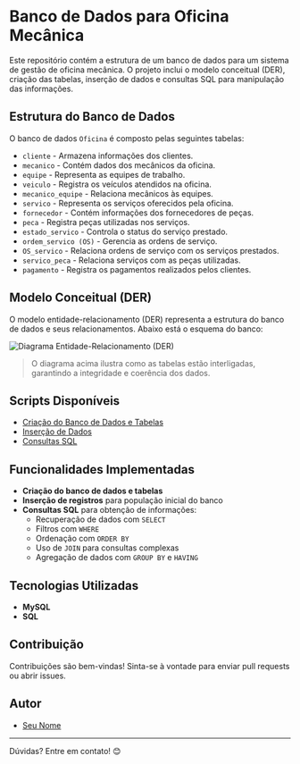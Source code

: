 # Banco de Dados para Oficina Mecânica

Este repositório contém a estrutura de um banco de dados para um sistema de gestão de oficina mecânica. O projeto inclui o modelo conceitual (DER), criação das tabelas, inserção de dados e consultas SQL para manipulação das informações.

## Estrutura do Banco de Dados

O banco de dados `Oficina` é composto pelas seguintes tabelas:

- `cliente` - Armazena informações dos clientes.
- `mecanico` - Contém dados dos mecânicos da oficina.
- `equipe` - Representa as equipes de trabalho.
- `veiculo` - Registra os veículos atendidos na oficina.
- `mecanico_equipe` - Relaciona mecânicos às equipes.
- `servico` - Representa os serviços oferecidos pela oficina.
- `fornecedor` - Contém informações dos fornecedores de peças.
- `peca` - Registra peças utilizadas nos serviços.
- `estado_servico` - Controla o status do serviço prestado.
- `ordem_servico (OS)` - Gerencia as ordens de serviço.
- `OS_servico` - Relaciona ordens de serviço com os serviços prestados.
- `servico_peca` - Relaciona serviços com as peças utilizadas.
- `pagamento` - Registra os pagamentos realizados pelos clientes.

## Modelo Conceitual (DER)

O modelo entidade-relacionamento (DER) representa a estrutura do banco de dados e seus relacionamentos. Abaixo está o esquema do banco:

![Diagrama Entidade-Relacionamento (DER)](./images/der_oficina.png)

> O diagrama acima ilustra como as tabelas estão interligadas, garantindo a integridade e coerência dos dados.

## Scripts Disponíveis

- [Criação do Banco de Dados e Tabelas](./scripts/create_database.sql)
- [Inserção de Dados](./scripts/insert_data.sql)
- [Consultas SQL](./scripts/queries.sql)

## Funcionalidades Implementadas

- **Criação do banco de dados e tabelas**
- **Inserção de registros** para população inicial do banco
- **Consultas SQL** para obtenção de informações:
  - Recuperação de dados com `SELECT`
  - Filtros com `WHERE`
  - Ordenação com `ORDER BY`
  - Uso de `JOIN` para consultas complexas
  - Agregação de dados com `GROUP BY` e `HAVING`


## Tecnologias Utilizadas

- **MySQL**
- **SQL**

## Contribuição

Contribuições são bem-vindas! Sinta-se à vontade para enviar pull requests ou abrir issues.

## Autor

- [Seu Nome](https://github.com/Francisco-Muiambo-JR)

---
Dúvidas? Entre em contato! 😊


